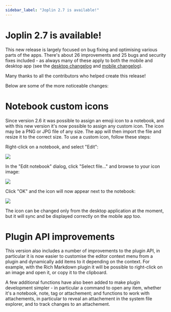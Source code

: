 ```yaml
---
sidebar_label: "Joplin 2.7 is available!"
---
```


# Joplin 2.7 is available!

This new release is largely focused on bug fixing and optimising various parts of the apps. There's about 26 improvements and 25 bugs and security fixes included - as always many of these apply to both the mobile and desktop app (see the [desktop changelog](https://joplinapp.org/changelog/) and [mobile changelog](https://joplinapp.org/changelog_android/)).

Many thanks to all the contributors who helped create this release!

Below are some of the more noticeable changes:

# Notebook custom icons

Since version 2.6 it was possible to assign an emoji icon to a notebook, and with this new version it's now possible to assign any custom icon. The icon may be a PNG or JPG file of any size. The app will then import the file and resize it to the correct size. To use a custom icon, follow these steps:

Right-click on a notebook, and select "Edit":

![](https://raw.githubusercontent.com/laurent22/joplin/dev/Assets/WebsiteAssets/images/news/20220224-edit-notebook.png)

In the "Edit notebook" dialog, click "Select file..." and browse to your icon image:

![](https://raw.githubusercontent.com/laurent22/joplin/dev/Assets/WebsiteAssets/images/news/20220224-edit-dialog.png)

Click "OK" and the icon will now appear next to the notebook:

![](https://raw.githubusercontent.com/laurent22/joplin/dev/Assets/WebsiteAssets/images/news/20220224-notebook-icon.png)

The icon can be changed only from the desktop application at the moment, but it will sync and be displayed correctly on the mobile app too.

# Plugin API improvements

This version also includes a number of improvements to the plugin API, in particular it is now easier to customise the editor context menu from a plugin and dynamically add items to it depending on the context. For example, with the Rich Markdown plugin it will be possible to right-click on an image and open it, or copy it to the clipboard.

A few additional functions have also been added to make plugin development simpler - in particular a command to open any item, whether it's a notebook, note, tag or attachement; and functions to work with attachements, in particular to reveal an attachement in the system file explorer, and to track changes to an attachement.